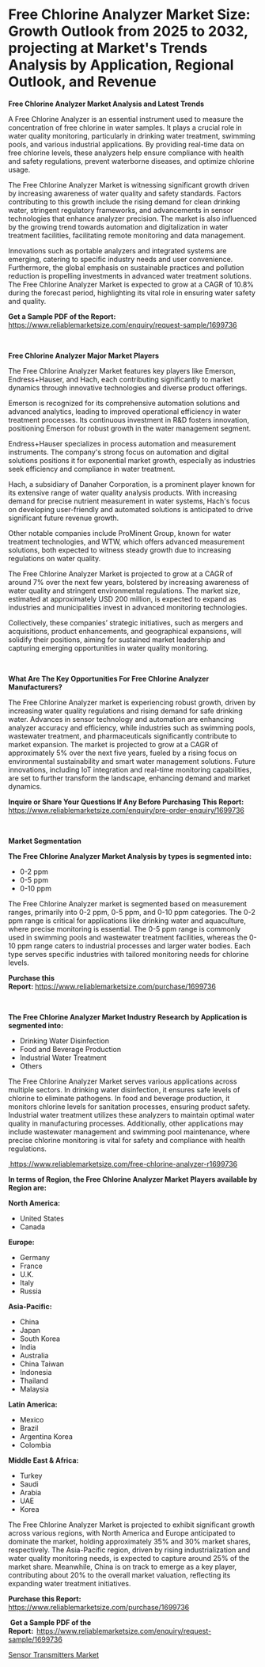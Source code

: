 <p><h1>Free Chlorine Analyzer Market Size: Growth Outlook from 2025 to 2032, projecting at Market's Trends Analysis by Application, Regional Outlook, and Revenue</h1></p><p><strong>Free Chlorine Analyzer Market Analysis and Latest Trends</strong></p>
<p><p>A Free Chlorine Analyzer is an essential instrument used to measure the concentration of free chlorine in water samples. It plays a crucial role in water quality monitoring, particularly in drinking water treatment, swimming pools, and various industrial applications. By providing real-time data on free chlorine levels, these analyzers help ensure compliance with health and safety regulations, prevent waterborne diseases, and optimize chlorine usage.</p><p>The Free Chlorine Analyzer Market is witnessing significant growth driven by increasing awareness of water quality and safety standards. Factors contributing to this growth include the rising demand for clean drinking water, stringent regulatory frameworks, and advancements in sensor technologies that enhance analyzer precision. The market is also influenced by the growing trend towards automation and digitalization in water treatment facilities, facilitating remote monitoring and data management.</p><p>Innovations such as portable analyzers and integrated systems are emerging, catering to specific industry needs and user convenience. Furthermore, the global emphasis on sustainable practices and pollution reduction is propelling investments in advanced water treatment solutions. The Free Chlorine Analyzer Market is expected to grow at a CAGR of 10.8% during the forecast period, highlighting its vital role in ensuring water safety and quality.</p></p>
<p><strong>Get a Sample PDF of the Report:&nbsp;</strong> <a href="https://www.reliablemarketsize.com/enquiry/request-sample/1699736?utm_campaign=1133&utm_medium=2&utm_source=Github&utm_content=ia&utm_term=09012025&utm_id=free-chlorine-analyzer">https://www.reliablemarketsize.com/enquiry/request-sample/1699736</a></p>
<p>&nbsp;</p>
<p><strong>Free Chlorine Analyzer Major Market Players</strong></p>
<p><p>The Free Chlorine Analyzer Market features key players like Emerson, Endress+Hauser, and Hach, each contributing significantly to market dynamics through innovative technologies and diverse product offerings. </p><p>Emerson is recognized for its comprehensive automation solutions and advanced analytics, leading to improved operational efficiency in water treatment processes. Its continuous investment in R&D fosters innovation, positioning Emerson for robust growth in the water management segment.</p><p>Endress+Hauser specializes in process automation and measurement instruments. The company's strong focus on automation and digital solutions positions it for exponential market growth, especially as industries seek efficiency and compliance in water treatment.</p><p>Hach, a subsidiary of Danaher Corporation, is a prominent player known for its extensive range of water quality analysis products. With increasing demand for precise nutrient measurement in water systems, Hach's focus on developing user-friendly and automated solutions is anticipated to drive significant future revenue growth.</p><p>Other notable companies include ProMinent Group, known for water treatment technologies, and WTW, which offers advanced measurement solutions, both expected to witness steady growth due to increasing regulations on water quality.</p><p>The Free Chlorine Analyzer Market is projected to grow at a CAGR of around 7% over the next few years, bolstered by increasing awareness of water quality and stringent environmental regulations. The market size, estimated at approximately USD 200 million, is expected to expand as industries and municipalities invest in advanced monitoring technologies.</p><p>Collectively, these companies’ strategic initiatives, such as mergers and acquisitions, product enhancements, and geographical expansions, will solidify their positions, aiming for sustained market leadership and capturing emerging opportunities in water quality monitoring.</p></p>
<p>&nbsp;</p>
<p><strong>What Are The Key Opportunities For Free Chlorine Analyzer Manufacturers?</strong></p>
<p><p>The Free Chlorine Analyzer market is experiencing robust growth, driven by increasing water quality regulations and rising demand for safe drinking water. Advances in sensor technology and automation are enhancing analyzer accuracy and efficiency, while industries such as swimming pools, wastewater treatment, and pharmaceuticals significantly contribute to market expansion. The market is projected to grow at a CAGR of approximately 5% over the next five years, fueled by a rising focus on environmental sustainability and smart water management solutions. Future innovations, including IoT integration and real-time monitoring capabilities, are set to further transform the landscape, enhancing demand and market dynamics.</p></p>
<p><strong>Inquire or Share Your Questions If Any Before Purchasing This Report:</strong> <a href="https://www.reliablemarketsize.com/enquiry/pre-order-enquiry/1699736?utm_campaign=1133&utm_medium=2&utm_source=Github&utm_content=ia&utm_term=09012025&utm_id=free-chlorine-analyzer">https://www.reliablemarketsize.com/enquiry/pre-order-enquiry/1699736</a></p>
<p>&nbsp;</p>
<p><strong>Market Segmentation</strong></p>
<p><strong>The Free Chlorine Analyzer Market Analysis by types is segmented into:</strong></p>
<p><ul><li>0-2 ppm</li><li>0-5 ppm</li><li>0-10 ppm</li></ul></p>
<p><p>The Free Chlorine Analyzer market is segmented based on measurement ranges, primarily into 0-2 ppm, 0-5 ppm, and 0-10 ppm categories. The 0-2 ppm range is critical for applications like drinking water and aquaculture, where precise monitoring is essential. The 0-5 ppm range is commonly used in swimming pools and wastewater treatment facilities, whereas the 0-10 ppm range caters to industrial processes and larger water bodies. Each type serves specific industries with tailored monitoring needs for chlorine levels.</p></p>
<p><strong>Purchase this Report:&nbsp;</strong><a href="https://www.reliablemarketsize.com/purchase/1699736?utm_campaign=1133&utm_medium=2&utm_source=Github&utm_content=ia&utm_term=09012025&utm_id=free-chlorine-analyzer">https://www.reliablemarketsize.com/purchase/1699736</a></p>
<p>&nbsp;</p>
<p><strong>The Free Chlorine Analyzer Market Industry Research by Application is segmented into:</strong></p>
<p><ul><li>Drinking Water Disinfection</li><li>Food and Beverage Production</li><li>Industrial Water Treatment</li><li>Others</li></ul></p>
<p><p>The Free Chlorine Analyzer Market serves various applications across multiple sectors. In drinking water disinfection, it ensures safe levels of chlorine to eliminate pathogens. In food and beverage production, it monitors chlorine levels for sanitation processes, ensuring product safety. Industrial water treatment utilizes these analyzers to maintain optimal water quality in manufacturing processes. Additionally, other applications may include wastewater management and swimming pool maintenance, where precise chlorine monitoring is vital for safety and compliance with health regulations.</p></p>
<p><a href="https://www.reliablemarketsize.com/free-chlorine-analyzer-r1699736?utm_campaign=1133&utm_medium=2&utm_source=Github&utm_content=ia&utm_term=09012025&utm_id=free-chlorine-analyzer">&nbsp;https://www.reliablemarketsize.com/free-chlorine-analyzer-r1699736</a></p>
<p><strong>In terms of Region, the Free Chlorine Analyzer Market Players available by Region are:</strong></p>
<p>
    <p> <strong> North America: </strong>
        <ul>
            <li>United States</li>
            <li>Canada</li>
        </ul>
        </p> 
    <p> <strong> Europe: </strong>
        <ul>
            <li>Germany</li>
            <li>France</li>
            <li>U.K.</li>
            <li>Italy</li>
            <li>Russia</li>
        </ul>
        </p> 
    <p> <strong> Asia-Pacific: </strong>
        <ul>
            <li>China</li>
            <li>Japan</li>
            <li>South Korea</li>
            <li>India</li>
            <li>Australia</li>
            <li>China Taiwan</li>
            <li>Indonesia</li>
            <li>Thailand</li>
            <li>Malaysia</li>
        </ul>
        </p> 
    <p> <strong> Latin America: </strong>
        <ul>
            <li>Mexico</li>
            <li>Brazil</li>
            <li>Argentina Korea</li>
            <li>Colombia</li>
        </ul>
        </p> 
    <p> <strong> Middle East & Africa: </strong>
        <ul>
            <li>Turkey</li>
            <li>Saudi</li>
            <li>Arabia</li>
            <li>UAE</li>
            <li>Korea</li>
        </ul>
    </p>
    </p>
<p><p>The Free Chlorine Analyzer Market is projected to exhibit significant growth across various regions, with North America and Europe anticipated to dominate the market, holding approximately 35% and 30% market shares, respectively. The Asia-Pacific region, driven by rising industrialization and water quality monitoring needs, is expected to capture around 25% of the market share. Meanwhile, China is on track to emerge as a key player, contributing about 20% to the overall market valuation, reflecting its expanding water treatment initiatives.</p></p>
<p><strong>Purchase this Report: </strong><a href="https://www.reliablemarketsize.com/purchase/1699736?utm_campaign=1133&utm_medium=2&utm_source=Github&utm_content=ia&utm_term=09012025&utm_id=free-chlorine-analyzer">https://www.reliablemarketsize.com/purchase/1699736</a></p>
<p>&nbsp;<strong>Get a Sample PDF of the Report:&nbsp;&nbsp;</strong><a href="https://www.reliablemarketsize.com/enquiry/request-sample/1699736?utm_campaign=1133&utm_medium=2&utm_source=Github&utm_content=ia&utm_term=09012025&utm_id=free-chlorine-analyzer">https://www.reliablemarketsize.com/enquiry/request-sample/1699736</a></p>
<p><strong></strong></p>
<p><p><a href="https://github.com/WillieWoodard/Market-Research-Report-List-7/blob/main/sensor-transmitters-market.md?utm_campaign=1133&utm_medium=2&utm_source=Github&utm_content=ia&utm_term=09012025&utm_id=free-chlorine-analyzer">Sensor Transmitters Market</a></p></p>